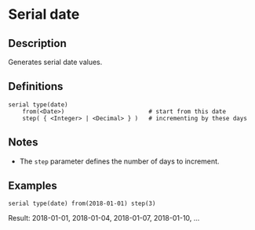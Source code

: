 # Serial date

## Description

Generates serial date values.

## Definitions

~~~
serial type(date)
    from(<Date>)                        # start from this date
    step( { <Integer> | <Decimal> } )	# incrementing by these days
~~~

## Notes

* The `step` parameter defines the number of days to increment.

## Examples

~~~
serial type(date) from(2018-01-01) step(3)
~~~
Result: 2018-01-01, 2018-01-04, 2018-01-07, 2018-01-10, ...
